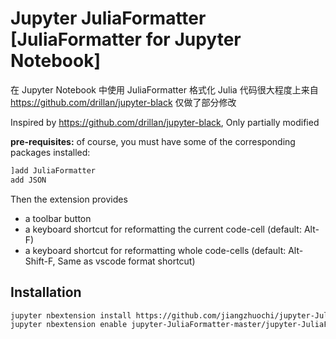 # Jupyter JuliaFormatter [JuliaFormatter for Jupyter Notebook]

在 Jupyter Notebook 中使用 JuliaFormatter 格式化 Julia
代码很大程度上来自 https://github.com/drillan/jupyter-black 
仅做了部分修改

Inspired by https://github.com/drillan/jupyter-black, Only partially modified

**pre-requisites:** of course, you must have some of the corresponding packages installed:

```julia
]add JuliaFormatter
add JSON
```

Then the extension provides

- a toolbar button
- a keyboard shortcut for reformatting the current code-cell (default: Alt-F)
- a keyboard shortcut for reformatting whole code-cells (default: Alt-Shift-F, Same as vscode format shortcut)

## Installation

```bash
jupyter nbextension install https://github.com/jiangzhuochi/jupyter-JuliaFormatter/archive/master.zip --user
jupyter nbextension enable jupyter-JuliaFormatter-master/jupyter-JuliaFormatter
```
